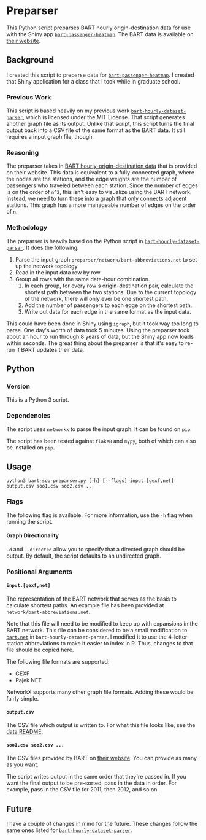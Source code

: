 # Preparser

This Python script preparses BART hourly origin-destination data for use with the Shiny app [`bart-passenger-heatmap`](https://github.com/jlperona/bart-passenger-heatmap).
The BART data is available on [their website](https://www.bart.gov/about/reports/ridership).

## Background

I created this script to preparse data for [`bart-passenger-heatmap`](https://github.com/jlperona/bart-passenger-heatmap).
I created that Shiny application for a class that I took while in graduate school.

### Previous Work

This script is based heavily on my previous work [`bart-hourly-dataset-parser`](https://github.com/jlperona/bart-hourly-dataset-parser), which is licensed under the MIT License.
That script generates another graph file as its output.
Unlike that script, this script turns the final output back into a CSV file of the same format as the BART data.
It still requires a input graph file, though.

### Reasoning

The preparser takes in [BART hourly-origin-destination data](https://www.bart.gov/about/reports/ridership) that is provided on their website.
This data is equivalent to a fully-connected graph, where the nodes are the stations, and the edge weights are the number of passengers who traveled between each station.
Since the number of edges is on the order of `n^2`, this isn't easy to visualize using the BART network.
Instead, we need to turn these into a graph that only connects adjacent stations.
This graph has a more manageable number of edges on the order of `n`.

### Methodology

The preparser is heavily based on the Python script in [`bart-hourly-dataset-parser`](https://github.com/jlperona/bart-hourly-dataset-parser).
It does the following:

1. Parse the input graph `preparser/network/bart-abbreviations.net` to set up the network topology.
2. Read in the input data row by row.
3. Group all rows with the same date-hour combination.
	1. In each group, for every row's origin-destination pair, calculate the shortest path between the two stations. Due to the current topology of the network, there will only ever be one shortest path.
	2. Add the number of passengers to each edge on the shortest path.
	3. Write out data for each edge in the same format as the input data.

This could have been done in Shiny using `igraph`, but it took way too long to parse.
One day's worth of data took 5 minutes.
Using the preparser took about an hour to run through 8 years of data, but the Shiny app now loads within seconds.
The great thing about the preparser is that it's easy to re-run if BART updates their data.

## Python

### Version

This is a Python 3 script.

### Dependencies

The script uses `networkx` to parse the input graph.
It can be found on `pip`.

The script has been tested against `flake8` and `mypy`, both of which can also be installed on `pip`.

## Usage

```
python3 bart-soo-preparser.py [-h] [--flags] input.[gexf,net] output.csv soo1.csv soo2.csv ...
```

### Flags

The following flag is available.
For more information, use the `-h` flag when running the script.

#### Graph Directionality

`-d` and `--directed` allow you to specify that a directed graph should be output.
By default, the script defaults to an undirected graph.

### Positional Arguments

#### `input.[gexf,net]`

The representation of the BART network that serves as the basis to calculate shortest paths.
An example file has been provided at `network/bart-abbreviations.net`.

Note that this file will need to be modified to keep up with expansions in the BART network.
This file can be considered to be a small modification to [`bart.net`](https://github.com/jlperona/bart-hourly-dataset-parser/blob/master/network/bart.net) in `bart-hourly-dataset-parser`.
I modified it to use the 4-letter station abbreviations to make it easier to index in R.
Thus, changes to that file should be copied here.

The following file formats are supported:

* GEXF
* Pajek NET

NetworkX supports many other graph file formats.
Adding these would be fairly simple.

#### `output.csv`

The CSV file which output is written to.
For what this file looks like, see the [data README](../data/README.md).

#### `soo1.csv soo2.csv ...`

The CSV files provided by BART on [their website](https://www.bart.gov/about/reports/ridership).
You can provide as many as you want.

The script writes output in the same order that they're passed in.
If you want the final output to be pre-sorted, pass in the data in order.
For example, pass in the CSV file for 2011, then 2012, and so on.

## Future

I have a couple of changes in mind for the future.
These changes follow the same ones listed for [`bart-hourly-dataset-parser`](https://github.com/jlperona/bart-hourly-dataset-parser).
